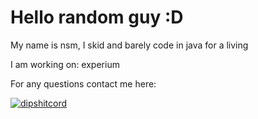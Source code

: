 # Hello random guy :D

My name is nsm, I skid and barely code in java for a living

I am working on: experium

For any questions contact me here:

[![dipshitcord](https://discord.c99.nl/widget/theme-1/1012316562394456194.png)](https://discord.com/users/012316562394456194)
